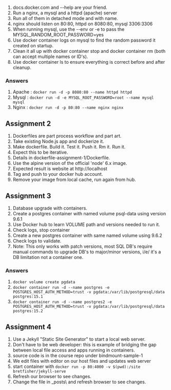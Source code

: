 1. docs.docker.com and --help are your friend.
2. Run a nginx, a mysql and a httpd (apache) server
3. Run all of them in detached mode and with name.
4. nginx should listen on 80:80, httpd on 8080:80, mysql 3306:3306
5. When running mysql, use the --env or -e to pass the MYSQL_RANDOM_ROOT_PASSWORD=yes
6. Use docker container logs on mysql to find the random password it created on startup.
7. Clean it all up with docker container stop and docker container rm (both can accept multiple names or ID's).
8. Use docker container ls to ensure everything is correct before and after cleanup.


### Answers
1. Apache : ```docker run -d -p 8080:80 --name httpd httpd```
2. Mysql : ```docker run -d -e MYSQL_ROOT_PASSWORD=root --name mysql mysql```
3. Nginx : ```docker run -d -p 80:80 --name nginx nginx```


## Assignment 2
1. Dockerfiles are part process workflow and part art.
2. Take existing Node.js app and dockerize it.
3. Make dockerfile. Build it. Test it. Push it. Rm it. Run it.
4. Expect this to be iterative.
5. Details in dockerfile-assignment-1/Dockerfile.
6. Use the alpine version of the official 'node' 6.x image.
7. Expected result is website at http://localhost
8. Tag and push to your docker hub account.
9. Remove your image from local cache, run again from hub.


## Assignment 3
1. Database upgrade with containers.
2. Create a postgres container with named volume psql-data using version 9.6.1
3. Use Docker hub to learn VOLUME path and versions needed to run it.
4. Check logs, stop container
5. Create a new postgres container with same named volume using 9.6.2
6. Check logs to validate.
7. Note: This only works with patch versions, most SQL DB's require manual commands to upgrade DB's to major/minor versions, i/e/ it's a DB limitation not a container one.

### Answers
1. ```docker volume create pgdata```
2. ```docker container run -d --name postgres -e POSTGRES_HOST_AUTH_METHOD=trust -v pgdata:/var/lib/postgresql/data postgres:15.1```
3. ```docker container run -d --name postgres2 -e POSTGRES_HOST_AUTH_METHOD=trust -v pgdata:/var/lib/postgresql/data postgres:15.2```


## Assignment 4
1. Use a Jekyll "Static Site Generator" to start a local web server.
2. Don't have to be web developer: this is example of bridging the gap between local file access and apps running in containers.
3. source code is in the course repo under bindmount-sample-1
4. We edit files with editor on our host files and updates web server
5. start container with ```docker run -p 80:4000 -v $(pwd):/site bretfisher/jekyll-serve```
6. Refresh our browser to see changes.
7. Change the file in _posts\ and refresh browser to see changes.